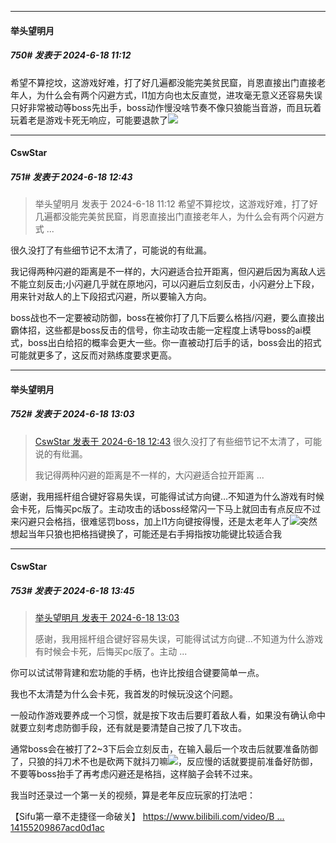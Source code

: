 ﻿
*****

####  举头望明月  
##### 750#       发表于 2024-6-18 11:12

希望不算挖坟，这游戏好难，打了好几遍都没能完美贫民窟，肖恩直接出门直接老年人，为什么会有两个闪避方式，l1加方向也太反直觉，进攻毫无意义还容易失误只好非常被动等boss先出手，boss动作慢没啥节奏不像只狼能当音游，而且玩着玩着老是游戏卡死无响应，可能要退款了<img src="https://static.saraba1st.com/image/smiley/face2017/068.png" referrerpolicy="no-referrer">


*****

####  CswStar  
##### 751#       发表于 2024-6-18 12:43

<blockquote>举头望明月 发表于 2024-6-18 11:12
希望不算挖坟，这游戏好难，打了好几遍都没能完美贫民窟，肖恩直接出门直接老年人，为什么会有两个闪避方式 ...</blockquote>
很久没打了有些细节记不太清了，可能说的有纰漏。

我记得两种闪避的距离是不一样的，大闪避适合拉开距离，但闪避后因为离敌人远不能立刻反击;小闪避几乎就在原地闪，可以闪避后立刻反击，小闪避分上下段，用来针对敌人的上下段招式闪避，所以要输入方向。

boss战也不一定要被动防御，boss在被你打了几下后要么格挡/闪避，要么直接出霸体招，这些都是boss反击的信号，你主动攻击能一定程度上诱导boss的ai模式，boss出白给招的概率会更大一些。你一直被动打后手的话，boss会出的招式可能就更多了，这反而对熟练度要求更高。


*****

####  举头望明月  
##### 752#       发表于 2024-6-18 13:03

<blockquote><a href="httphttps://bbs.saraba1st.com/2b/forum.php?mod=redirect&amp;goto=findpost&amp;pid=65281776&amp;ptid=2038251" target="_blank">CswStar 发表于 2024-6-18 12:43</a>
很久没打了有些细节记不太清了，可能说的有纰漏。

我记得两种闪避的距离是不一样的，大闪避适合拉开距离 ...</blockquote>
感谢，我用摇杆组合键好容易失误，可能得试试方向键…不知道为什么游戏有时候会卡死，后悔买pc版了。主动攻击的话boss经常闪一下马上就回击有点反应不过来闪避只会格挡，很难惩罚boss，加上l1方向键按得慢，还是太老年人了<img src="https://static.saraba1st.com/image/smiley/face2017/068.png" referrerpolicy="no-referrer">突然想起当年只狼也把格挡键换了，可能还是右手拇指按功能键比较适合我


*****

####  CswStar  
##### 753#       发表于 2024-6-18 13:45

<blockquote><a href="httphttps://bbs.saraba1st.com/2b/forum.php?mod=redirect&amp;goto=findpost&amp;pid=65282028&amp;ptid=2038251" target="_blank">举头望明月 发表于 2024-6-18 13:03</a>

感谢，我用摇杆组合键好容易失误，可能得试试方向键…不知道为什么游戏有时候会卡死，后悔买pc版了。主动 ...</blockquote>
你可以试试带背建和宏功能的手柄，也许比按组合键要简单一点。

我也不太清楚为什么会卡死，我首发的时候玩没这个问题。

一般动作游戏要养成一个习惯，就是按下攻击后要盯着敌人看，如果没有确认命中就要立刻考虑防御手段，还有就是要清楚自己按了几下攻击。

通常boss会在被打了2~3下后会立刻反击，在输入最后一个攻击后就要准备防御了，只狼的抖刀术不也是砍两下就抖刀嘛<img src="https://static.saraba1st.com/image/smiley/face2017/067.png" referrerpolicy="no-referrer">，反应慢的话就要提前准备好防御，不要等boss抬手了再考虑闪避还是格挡，这样脑子会转不过来。

我当时还录过一个第一关的视频，算是老年反应玩家的打法吧：

【Sifu第一章不走捷径一命破关】 [https://www.bilibili.com/video/B ... 14155209867acd0d1ac](https://www.bilibili.com/video/BV1PS4y1V74A/?share_source=copy_web&amp;vd_source=175b05ca6366a14155209867acd0d1ac)

